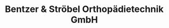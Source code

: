 ---
title: "Bentzer & Ströbel Orthopädietechnik GmbH"
url: /kirchhain/bentzer-und-stroebel-orthopaedietechnik-gmbh/
shop: Sanitätshaus
---